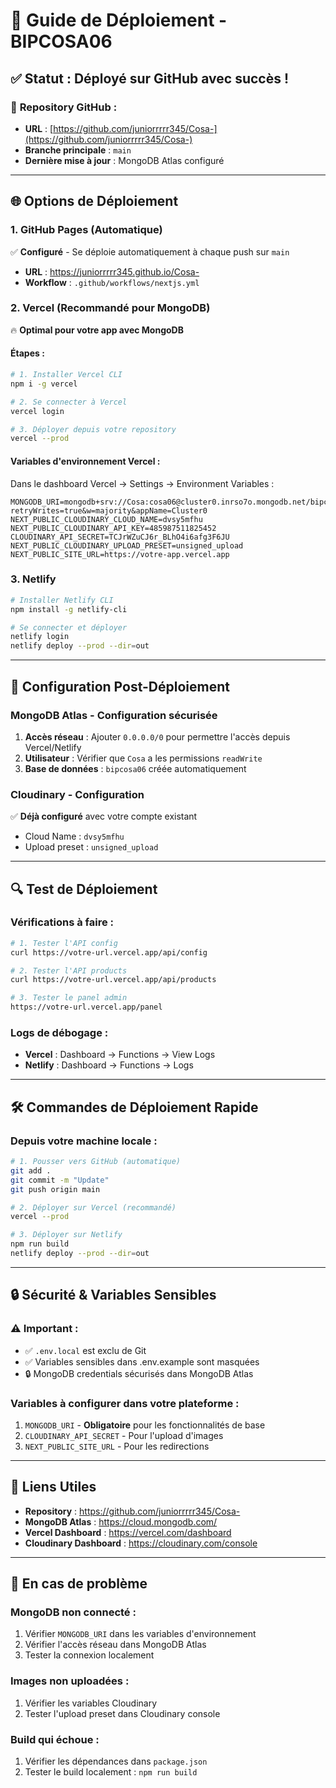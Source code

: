 # 🚀 Guide de Déploiement - BIPCOSA06

## ✅ **Statut : Déployé sur GitHub avec succès !**

### 🔗 **Repository GitHub :**
- **URL** : [https://github.com/juniorrrrr345/Cosa-](https://github.com/juniorrrrr345/Cosa-)
- **Branche principale** : `main`
- **Dernière mise à jour** : MongoDB Atlas configuré

---

## 🌐 **Options de Déploiement**

### **1. GitHub Pages (Automatique)**
✅ **Configuré** - Se déploie automatiquement à chaque push sur `main`
- **URL** : https://juniorrrrr345.github.io/Cosa-
- **Workflow** : `.github/workflows/nextjs.yml`

### **2. Vercel (Recommandé pour MongoDB)**
🔥 **Optimal pour votre app avec MongoDB**

#### **Étapes :**
```bash
# 1. Installer Vercel CLI
npm i -g vercel

# 2. Se connecter à Vercel
vercel login

# 3. Déployer depuis votre repository
vercel --prod
```

#### **Variables d'environnement Vercel :**
Dans le dashboard Vercel → Settings → Environment Variables :

```env
MONGODB_URI=mongodb+srv://Cosa:cosa06@cluster0.inrso7o.mongodb.net/bipcosa06?retryWrites=true&w=majority&appName=Cluster0
NEXT_PUBLIC_CLOUDINARY_CLOUD_NAME=dvsy5mfhu
NEXT_PUBLIC_CLOUDINARY_API_KEY=485987511825452
CLOUDINARY_API_SECRET=TCJrWZuCJ6r_BLhO4i6afg3F6JU
NEXT_PUBLIC_CLOUDINARY_UPLOAD_PRESET=unsigned_upload
NEXT_PUBLIC_SITE_URL=https://votre-app.vercel.app
```

### **3. Netlify**
```bash
# Installer Netlify CLI
npm install -g netlify-cli

# Se connecter et déployer
netlify login
netlify deploy --prod --dir=out
```

---

## 🔧 **Configuration Post-Déploiement**

### **MongoDB Atlas - Configuration sécurisée**
1. **Accès réseau** : Ajouter `0.0.0.0/0` pour permettre l'accès depuis Vercel/Netlify
2. **Utilisateur** : Vérifier que `Cosa` a les permissions `readWrite`
3. **Base de données** : `bipcosa06` créée automatiquement

### **Cloudinary - Configuration**
✅ **Déjà configuré** avec votre compte existant
- Cloud Name : `dvsy5mfhu`
- Upload preset : `unsigned_upload`

---

## 🔍 **Test de Déploiement**

### **Vérifications à faire :**
```bash
# 1. Tester l'API config
curl https://votre-url.vercel.app/api/config

# 2. Tester l'API products
curl https://votre-url.vercel.app/api/products

# 3. Tester le panel admin
https://votre-url.vercel.app/panel
```

### **Logs de débogage :**
- **Vercel** : Dashboard → Functions → View Logs
- **Netlify** : Dashboard → Functions → Logs

---

## 🛠 **Commandes de Déploiement Rapide**

### **Depuis votre machine locale :**
```bash
# 1. Pousser vers GitHub (automatique)
git add .
git commit -m "Update"
git push origin main

# 2. Déployer sur Vercel (recommandé)
vercel --prod

# 3. Déployer sur Netlify
npm run build
netlify deploy --prod --dir=out
```

---

## 🔒 **Sécurité & Variables Sensibles**

### ⚠️ **Important :**
- ✅ `.env.local` est exclu de Git
- ✅ Variables sensibles dans .env.example sont masquées
- 🔒 MongoDB credentials sécurisés dans MongoDB Atlas

### **Variables à configurer dans votre plateforme :**
1. `MONGODB_URI` - **Obligatoire** pour les fonctionnalités de base
2. `CLOUDINARY_API_SECRET` - Pour l'upload d'images
3. `NEXT_PUBLIC_SITE_URL` - Pour les redirections

---

## 🎯 **Liens Utiles**

- **Repository** : https://github.com/juniorrrrr345/Cosa-
- **MongoDB Atlas** : https://cloud.mongodb.com/
- **Vercel Dashboard** : https://vercel.com/dashboard
- **Cloudinary Dashboard** : https://cloudinary.com/console

---

## 🚨 **En cas de problème**

### **MongoDB non connecté :**
1. Vérifier `MONGODB_URI` dans les variables d'environnement
2. Vérifier l'accès réseau dans MongoDB Atlas
3. Tester la connexion localement

### **Images non uploadées :**
1. Vérifier les variables Cloudinary
2. Tester l'upload preset dans Cloudinary console

### **Build qui échoue :**
1. Vérifier les dépendances dans `package.json`
2. Tester le build localement : `npm run build`